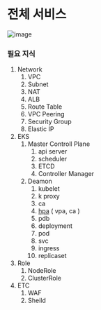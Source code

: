 # 전체 서비스
![image](https://github.com/user-attachments/assets/13a07c30-5268-4ddd-a1f0-e9a0f0bd5121)

### 필요 지식
1. Network
    1. VPC
    2. Subnet
    3. NAT
    4. ALB
    5. Route Table
    6. VPC Peering
    7. Security Group
    8. Elastic IP
2. EKS
    1. Master Controll Plane
        1. api server
        2. scheduler
        3. ETCD
        4. Controller Manager
    2. Deamon
        1. kubelet
        2. k proxy
        3. ca
        4. [hpa](https://github.com/TerryAkiShin/tech_log/blob/main/infra/20240806_hpa_issue.md) ( vpa, ca )
        5. pdb
        6. deployment
        7. pod
        8. svc
        9. ingress
        10. replicaset
4. Role
    1. NodeRole
    2. ClusterRole
5. ETC
    1. WAF
    2. Sheild
